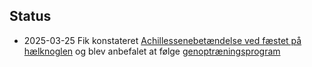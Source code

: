 ## Status
* 2025-03-25 Fik konstateret [Achillessenebetændelse ved fæstet på hælknoglen](https://sportnetdoc.dk/skader/achillessenebetaendelse-ved-faestet-pa-haelknoglen/) og blev anbefalet at følge [genoptræningsprogram](https://sportnetdoc.dk/genoptr%C3%A6ningsprogram/achillessenebetaendelse-ved-faestet-pa-haelknoglen-trin-1/)